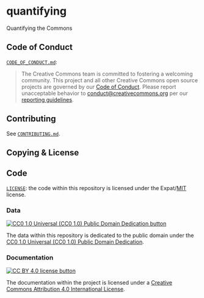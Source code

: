 # quantifying

Quantifying the Commons


## Code of Conduct

[`CODE_OF_CONDUCT.md`](CODE_OF_CONDUCT.md):
> The Creative Commons team is committed to fostering a welcoming community.
> This project and all other Creative Commons open source projects are governed
> by our [Code of Conduct][code_of_conduct]. Please report unacceptable
> behavior to [conduct@creativecommons.org](mailto:conduct@creativecommons.org)
> per our [reporting guidelines][reporting_guide].

[code_of_conduct]: https://opensource.creativecommons.org/community/code-of-conduct/
[reporting_guide]: https://opensource.creativecommons.org/community/code-of-conduct/enforcement/


## Contributing

See [`CONTRIBUTING.md`](CONTRIBUTING.md).


## Copying & License


## Code

[`LICENSE`](LICENSE): the code within this repository is licensed under the Expat/[MIT][mit] license.

[mit]: http://www.opensource.org/licenses/MIT "The MIT License | Open Source Initiative"


### Data

[![CC0 1.0 Universal (CC0 1.0) Public Domain Dedication
button][cc-zero-png]][cc-zero]

The data within this repository is dedicated to the public domain under the
[CC0 1.0 Universal (CC0 1.0) Public Domain Dedication][cc-zero].

[cc-zero-png]: https://licensebuttons.net/l/zero/1.0/88x31.png "CC0 1.0 Universal (CC0 1.0) Public Domain Dedication button"
[cc-zero]: https://creativecommons.org/publicdomain/zero/1.0/


### Documentation

[![CC BY 4.0 license button][cc-by-png]][cc-by]

The documentation within the project is licensed under a [Creative Commons
Attribution 4.0 International License][cc-by].

[cc-by-png]: https://licensebuttons.net/l/by/4.0/88x31.png#floatleft "CC BY 4.0 license button"
[cc-by]: https://creativecommons.org/licenses/by/4.0/ "Creative Commons Attribution 4.0 International License"
